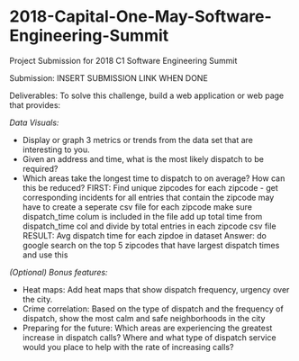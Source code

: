 # 2018-Capital-One-May-Software-Engineering-Summit
Project Submission for 2018 C1 Software Engineering Summit

Submission: INSERT SUBMISSION LINK WHEN DONE

Deliverables: 
To solve this challenge, build a web application or web page that provides:

*Data Visuals:* 

* Display or graph 3 metrics or trends from the data set that are interesting to you.
* Given an address and time, what is the most likely dispatch to be required?
* Which areas take the longest time to dispatch to on average? How can this be reduced? 
    FIRST: Find unique zipcodes
    for each zipcode - get corresponding incidents for all entries that contain the zipcode
      may have to create a seperate csv file for each zipcode
    make sure dispatch_time colum is included in the file
      add up total time from dispatch_time col and divide  by total entries in each zipcode csv file
      RESULT: Avg dispatch time for each zipdoe in dataset
      Answer: do google search on the top 5 zipcodes that have largest dispatch times and use this
  

*(Optional) Bonus features:*

* Heat maps: Add heat maps that show dispatch frequency, urgency over the city.
* Crime correlation: Based on the type of dispatch and the frequency of dispatch, show the most calm and safe neighborhoods in the city
* Preparing for the future: Which areas are experiencing the greatest increase in dispatch calls? Where and what type of dispatch service would you place to help with the rate of increasing calls?

